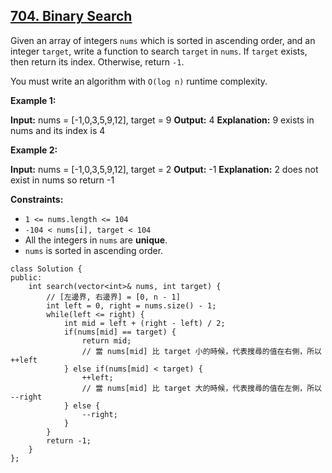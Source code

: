 ## [704\. Binary Search](https://leetcode.com/problems/binary-search/)

Given an array of integers `nums` which is sorted in ascending order, and an integer `target`, write a function to search `target` in `nums`. If `target` exists, then return its index. Otherwise, return `-1`.

You must write an algorithm with `O(log n)` runtime complexity.

**Example 1:**

**Input:** nums = \[-1,0,3,5,9,12\], target = 9
**Output:** 4
**Explanation:** 9 exists in nums and its index is 4

**Example 2:**

**Input:** nums = \[-1,0,3,5,9,12\], target = 2
**Output:** -1
**Explanation:** 2 does not exist in nums so return -1

**Constraints:**

-   `1 <= nums.length <= 104`
-   `-104 < nums[i], target < 104`
-   All the integers in `nums` are **unique**.
-   `nums` is sorted in ascending order.

```cpp=
class Solution {
public:
    int search(vector<int>& nums, int target) {
        // [左邊界, 右邊界] = [0, n - 1]
        int left = 0, right = nums.size() - 1;
        while(left <= right) {
            int mid = left + (right - left) / 2;
            if(nums[mid] == target) {
                return mid;
                // 當 nums[mid] 比 target 小的時候，代表搜尋的值在右側，所以 ++left
            } else if(nums[mid] < target) {
                ++left;
                // 當 nums[mid] 比 target 大的時候，代表搜尋的值在左側，所以 --right
            } else {
                --right;
            }
        }
        return -1;
    }
};
```
